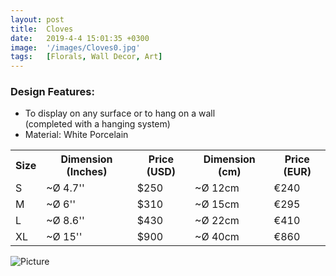 ```yaml
---
layout: post
title:  Cloves
date:   2019-4-4 15:01:35 +0300
image:  '/images/Cloves0.jpg'
tags:   [Florals, Wall Decor, Art]
---
```

### Design Features:
* To display on any surface or to hang on a wall <br>(completed with a hanging system)
* Material: White Porcelain 

<div class="table-container">
  <table>
    <tr><th>Size</th><th>Dimension (Inches)</th><th>Price (USD)</th><th>Dimension (cm)</th><th>Price (EUR)</th></tr>
    <tr><td>S</td><td>~Ø 4.7''</td><td>$250</td><td>~Ø 12cm</td><td>€240</td></tr>
    <tr><td>M</td><td>~Ø 6''</td><td>$310</td><td>~Ø 15cm</td><td>€295</td></tr>
    <tr><td>L</td><td>~Ø 8.6'' </td><td>$430</td><td>~Ø 22cm</td><td>€410</td></tr>
	<tr><td>XL</td><td>~Ø 15'' </td><td>$900</td><td>~Ø 40cm</td><td>€860</td></tr>
  
  </table>
</div>




![Picture]({{site.baseurl}}/images/Cloves7.jpg)